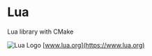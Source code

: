 # Lua
Lua library with CMake

![Lua Logo](https://www.lua.org/images/lua-logo.gif)
[www.lua.org](https://www.lua.org)
